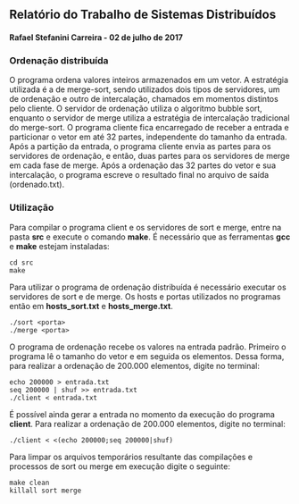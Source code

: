 ## Relatório do Trabalho de Sistemas Distribuídos
 
#### Rafael Stefanini Carreira - 02 de julho de 2017
 
 
### Ordenação distribuída
 
 
O programa ordena valores inteiros armazenados em um vetor. A estratégia utilizada é a de merge-sort, sendo utilizados dois tipos de servidores, um de ordenação e outro de intercalação, chamados em momentos distintos pelo cliente.
O servidor de ordenação utiliza o algoritmo bubble sort, enquanto o servidor de merge utiliza a estratégia de intercalação tradicional do merge-sort.
O programa cliente fica encarregado de receber a entrada e particionar o vetor em até 32 partes, independente do tamanho da entrada. Após a partição da entrada, o programa cliente envia as partes para os servidores de ordenação, e então, duas partes para os servidores de merge em cada fase de merge.
Após a ordenação das 32 partes do vetor e sua intercalação, o programa escreve o resultado final no arquivo de saída (ordenado.txt).
 
 
### Utilização
 
Para compilar o programa client e os servidores de sort e merge, entre na pasta **src** e execute o comando **make**. É necessário que as ferramentas **gcc** e **make** estejam instaladas:

	cd src
	make
 
Para utilizar o programa de ordenação distribuída é necessário executar os servidores de sort e de merge. Os hosts e portas utilizados no programas então em **hosts_sort.txt** e **hosts_merge.txt**.

	./sort <porta>
	./merge <porta>
 
O programa de ordenação recebe os valores na entrada padrão. Primeiro o programa lê o tamanho do vetor e em seguida os elementos. Dessa forma, para realizar a ordenação de 200.000 elementos, digite no terminal:

	echo 200000 > entrada.txt
	seq 200000 | shuf >> entrada.txt
	./client < entrada.txt
 
É possível ainda gerar a entrada no momento da execução do programa **client**. Para realizar a ordenação de 200.000 elementos, digite no terminal:

	./client < <(echo 200000;seq 200000|shuf)
 
Para limpar os arquivos temporários resultante das compilações e processos de sort ou merge em execução digite o seguinte:

	make clean
	killall sort merge


